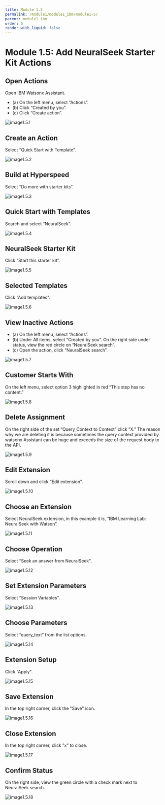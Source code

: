 ```yaml
---
title: Module 1.5
permalink: /module1/module1_ibm/module1-5/
parent: module1_ibm
order: 5
render_with_liquid: false
---
```


# Module 1.5: Add NeuralSeek Starter Kit Actions

## Open Actions
Open IBM Watsonx Assistant. 
* (a) On the left menu, select “Actions”.
* (b) Click “Created by you”.
* (c) Click “Create action”.

![image1.5.1](images/image1.5.1.png)

## Create an Action
Select “Quick Start with Template".

![image1.5.2](images/image1.5.2.png)

## Build at Hyperspeed
Select “Do more with starter kits”.

![image1.5.3](images/image1.5.3.png)

## Quick Start with Templates
Search and select “NeuralSeek”.

![image1.5.4](images/image1.5.4.png)

## NeuralSeek Starter Kit
Click “Start this starter kit”.

![image1.5.5](images/image1.5.5.png)

## Selected Templates
Click “Add templates".

![image1.5.6](images/image1.5.6.png)

## View Inactive Actions
* (a) On the left menu, select “Actions”.
* (b) Under All items, select “Created by you”. On the right side under status, view the red circle on “NeuralSeek search”.
* (c) Open the action, click “NeuralSeek search”.

![image1.5.7](images/image1.5.7.png)

## Customer Starts With
On the left menu, select option 3 highlighted in red “This step has no content.”

![image1.5.8](images/image1.5.8.png)

## Delete Assignment
On the right side of the set “Query_Context to Context” click “X.” 
The reason why we are deleting it is because sometimes the query context provided by watsonx Assistant can be huge and exceeds the size of the request body to the API.

![image1.5.9](images/image1.5.9.png)

## Edit Extension
Scroll down and click “Edit extension”. 

![image1.5.10](images/image1.5.10.png)

## Choose an Extension
Select NeuralSeek extension, in this example it is, “IBM Learning Lab: NeuralSeek with Watson”.

![image1.5.11](images/image1.5.11.png)

## Choose Operation
Select “Seek an answer from NeuralSeek".

![image1.5.12](images/image1.5.12.png)

## Set Extension Parameters
Select “Session Variables".

![image1.5.13](images/image1.5.13.png)

## Choose Parameters
Select “query_text” from the list options.

![image1.5.14](images/image1.5.14.png)

## Extension Setup
Click “Apply".

![image1.5.15](images/image1.5.15.png)

## Save Extension
In the top right corner, click the "Save" icon.

![image1.5.16](images/image1.5.16.png) 

## Close Extension
In the top right corner, click "x" to close. 

![image1.5.17](images/image1.5.17.png)

## Confirm Status
On the right side, view the green circle with a check mark next to NeuralSeek search.

![image1.5.18](images/image1.5.18.png)
